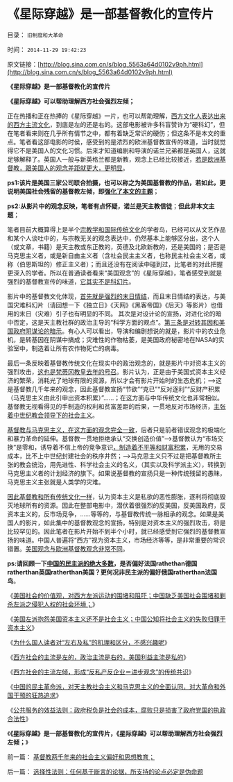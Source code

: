 # 《星际穿越》是一部基督教化的宣传片

目录： `旧制度和大革命` 

时间： `2014-11-29 19:42:23` 

原文链接：[http://blog.sina.com.cn/s/blog_5563a64d0102v9ph.html](http://blog.sina.com.cn/s/blog_5563a64d0102v9ph.html)

**《星际穿越》是一部基督教化的宣传片**

**《星际穿越》可以帮助理解西方社会强烈左倾；**

正在热播和正在热捧的《星际穿越》一片，也可以帮助理解，[西方文化人表达出来的西方主流文化](../../../2014/11/6/西方社会的主流是左的，政治主流是右的，美国利益主流是私的；.md)，到底是左的还是右的。这部电影被许多科盲赞许为“硬科幻”，但在笔者看来则在几乎所有情节之中，都有着缺乏常识的硬伤；但这条不是本文的重点。笔者看这部电影的时侯，感受到的是浓烈的欧洲基督教宣传的味道，当时就觉得它不是美国人的文化习惯。后来才知道编剧和导演的诺兰兄弟都是英国人，这就足够解释了。英国人一般与新英格兰都是新教，观念上已经比较接近，[若是欧洲基督教，跟美国人的观念差距就更大，更明显](../../../2014/10/18/美国社会的价值观，对西方左派运动的围堵和阻吓.md)。

**ps1:该片是美国三家公司联合拍摄，也可以称之为美国基督教的作品，若如此，更说明美国社会残留的基督教左倾，即[强化了本文的主题](../../../2014/10/24/美国左派的语境和中国公知的异同，新自由主义者.md)**；

**ps2:从影片中的观念反映，笔者有点怀疑，诺兰是天主教信徒**；**但此非本文主题**；

笔者目前大概算得上是半个[宗教学和国际传统文化](../../../2014/11/2/为什么国人读者对“左右及私”的机理和区分，不感兴趣呢？.md)的学者鸟，已经可以从文艺作品和某个人谈吐中的，与宗教无关的观念表达中，仍然基本上能够区分出，这个人（或文章，书籍）是天主教或东正教的，英德及北欧新教的，还是美国的；是否是马克思主义者，或是新自由主义者（含社会民主主义者，也称民主社会主义者，或称（伯恩斯坦的）修正主义者）；而且还没有在阅读中碰到过，比笔者的对此把握更深入的学者。所以在普通读者看来“美国观念”的《星际穿越》，笔者感受到就是强烈的基督教宣传的味道，[它其实不是科幻片](../../../2009/5/23/推荐您的孩子多接触科学科幻作品.md)。

影片中的基督教文化体现，[首先就是强烈的末日情结](../../../2010/5/4/亚特兰蒂斯和基督教的末日情结和“被末日”的恐惧.md)，而且末日情结的表达，与美国灾难科幻片（请回想一下《独立日》《天网》《黑客帝国》《后天》等影片）也借用的末日（灾难）引子也有明显的不同。
其次是对设计论的宣扬，对进化论的暗中否定，这是天主教社群的政治主导的“科学方面的观点”。[第三条是对转其因和美国政府阴谋论的暗示](../../../2012/9/12/只有宗教裁判所，才会审批科研课题.md)。有心人可以看出，导演和编剧想说的就是，影片中的农业危机，是转基因在阴谋中搞成；灾难性的作物枯萎，是美国政府秘密地在NASA的实验室中，制造着让所有农作物死亡的病毒。

最后一条反映着基督教传统文化在现实中的政治观念的，就是影片中对资本主义的强烈攻击，[这也是梵蒂冈教皇去年的号召](../../../2014/1/21/基督教在全世界都是相当左倾的群体，梵蒂冈的马克思主义宣言.md)。影片认为，正是由于美国式资本主义经济的繁荣，消耗光了地球有限的资源，所以才会有影片开始时的生态危机；——>这是基督教几千年来的观念，因此基督教宣扬“节欲”“克已”“反对逐利”“反财产积累（马克思主义由此引申出资本积累）”……；在这方面与中华传统文化也非常相似。基督教无视看得见的手制造的权利和贫富差距的后果，一贯地反对市场经济，[主张着中世纪教会领导下的社会主义](../../../2012/10/4/中世纪教会的权威和国王革命和长子继承权.md)。

[基督教与马克思主义，在这方面的观念完全一致](../../../2012/10/1/基督教和马克思主义和“资产阶级造的谣”.md)，后者只是前者错误观念的极端化和暴力革命的延伸。基督教一贯地拒绝承认“交换创造价值”——>基督教认为“市场交换”是零和，诱导着不信上帝的竞争意识[，制造着不平等和财富积累](../../../2014/11/16/西方社会主流左倾，形成“反企业私有＝进步观念”的传统共识.md)，无用的交易成本，比不上中世纪封建社会的秩序井然；——>马克思主义只不过是把基督教所主张的教会统治，用先进性、科学社会主义的名义，（其实以及科学派主义），转换到马克思主义者的计划经济的旗下。如果说基督教的宣扬只是一种传统残留的愚昧，马克思主义主张就是人类学的灾难。

[因此基督教和所有传统文化一样](../../../2009/12/31/小农意识的“自然主义”是落后的共同根源.md)，认为资本主义是私欲的恶性膨胀，逐利将彻底毁灭地球所有的资源。因此在整部电影中，潜伏着很强烈的反美国，反美国政府，反资本主义的，反市场竞争，……等等的，与基督教传统一脉相承的观念。如果是美国人的影片，如此集中的基督教观念的宣扬，特别是对资本主义的强烈攻击，将是比较罕见的。因此笔者在影片开始不到半个小时，就已经感受到它强烈的基督教宣扬的味道。中国人普遍将“西方”视为资本主义，市场经济等等，是非常重要的常识错置。[美国观念与欧洲基督教观念非常不同](../../../2011/3/23/西方传统文化的愚昧落后.md)。

**ps:请回顾一下[中国的民主派的绝大多数](../../../2014/8/12/极权主义的自由派，通往奴役之路的急行锋，阶级斗争的无间道.md)，是否偏好法国rathethan德国ratherthan英国ratherthan美国？更何况非民主派的偏好俄国ratherthan法国鸟**。

《[美国社会的价值观，对西方左派运动的围堵和阻吓；中国缺乏美国社会围堵和剿杀左派之侵犯人权的社会环境；](../../../2014/10/18/美国社会的价值观，对西方左派运动的围堵和阻吓.md)》

《[美国左派抱怨美国资本主义还不是社会主义；中国公知将社会主义的失败归罪于资本主义](../../../2014/10/24/美国左派的语境和中国公知的异同，新自由主义者.md)》

《[为什么国人读者对“左右及私”的机理和区分，不感兴趣呢](../../../2014/11/2/为什么国人读者对“左右及私”的机理和区分，不感兴趣呢？.md)》

《[西方社会的主流是左的，政治主流是右的，美国利益主流是私的](../../../2014/11/6/西方社会的主流是左的，政治主流是右的，美国利益主流是私的；.md)》

《[西方社会的主流左倾，形成“反私产反企业＝进步观念”的传统共识](../../../2014/11/16/西方社会主流左倾，形成“反企业私有＝进步观念”的传统共识.md)》

《[中国的民主革命派，对天主教社会主义和马克思主义的全面认同，对大革命和外国干预的狂热追求](../../../2014/11/23/《21世纪的资本论》，测试“形右实左”的试金石.md)》

《[公共服务的效益法则：政府税负是社会的成本，腐败只是损害了政府党国的执政合法性](../../../2014/11/24/公共服务的效益法则，why基督教的政治权力也会没落；.md)》

《**《星际穿越》是一部基督教化的宣传片，《星际穿越》可以帮助理解西方社会强烈左倾；**》

前一篇： [基督教两千年来的社会主义偏好和思想教育；](../../../2014/11/30/基督教两千年来的社会主义偏好和思想教育；.md)

后一篇： [选择性法则：任何基于断言的论据，所支持的论点必定是伪命题](../../../2014/11/26/选择性法则：任何基于断言的论据，所支持的论点必定是伪命题.md)

